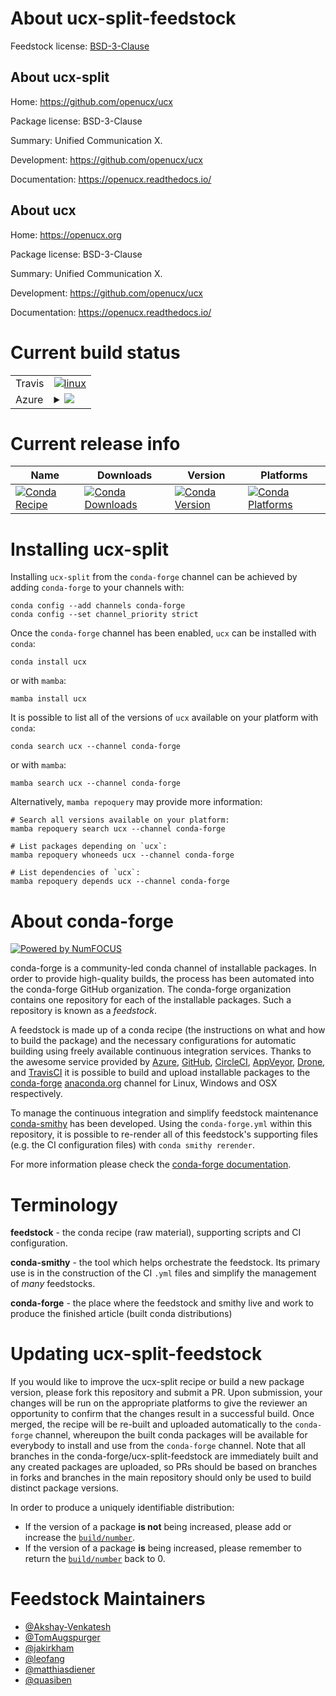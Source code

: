 About ucx-split-feedstock
=========================

Feedstock license: [BSD-3-Clause](https://github.com/conda-forge/ucx-split-feedstock/blob/main/LICENSE.txt)


About ucx-split
---------------

Home: https://github.com/openucx/ucx

Package license: BSD-3-Clause

Summary: Unified Communication X.

Development: https://github.com/openucx/ucx

Documentation: https://openucx.readthedocs.io/

About ucx
---------

Home: https://openucx.org

Package license: BSD-3-Clause

Summary: Unified Communication X.

Development: https://github.com/openucx/ucx

Documentation: https://openucx.readthedocs.io/

Current build status
====================


<table><tr>
    <td>Travis</td>
    <td>
      <a href="https://app.travis-ci.com/conda-forge/ucx-split-feedstock">
        <img alt="linux" src="https://img.shields.io/travis/com/conda-forge/ucx-split-feedstock/main.svg?label=Linux">
      </a>
    </td>
  </tr>
    
  <tr>
    <td>Azure</td>
    <td>
      <details>
        <summary>
          <a href="https://dev.azure.com/conda-forge/feedstock-builds/_build/latest?definitionId=7481&branchName=main">
            <img src="https://dev.azure.com/conda-forge/feedstock-builds/_apis/build/status/ucx-split-feedstock?branchName=main">
          </a>
        </summary>
        <table>
          <thead><tr><th>Variant</th><th>Status</th></tr></thead>
          <tbody><tr>
              <td>linux_64_c_compiler_version11cdt_namecos7cuda_compilernvcccuda_compiler_version11.8cxx_compiler_version11</td>
              <td>
                <a href="https://dev.azure.com/conda-forge/feedstock-builds/_build/latest?definitionId=7481&branchName=main">
                  <img src="https://dev.azure.com/conda-forge/feedstock-builds/_apis/build/status/ucx-split-feedstock?branchName=main&jobName=linux&configuration=linux%20linux_64_c_compiler_version11cdt_namecos7cuda_compilernvcccuda_compiler_version11.8cxx_compiler_version11" alt="variant">
                </a>
              </td>
            </tr><tr>
              <td>linux_64_c_compiler_version12cdt_namecos7cuda_compilercuda-nvcccuda_compiler_version12.0cxx_compiler_version12</td>
              <td>
                <a href="https://dev.azure.com/conda-forge/feedstock-builds/_build/latest?definitionId=7481&branchName=main">
                  <img src="https://dev.azure.com/conda-forge/feedstock-builds/_apis/build/status/ucx-split-feedstock?branchName=main&jobName=linux&configuration=linux%20linux_64_c_compiler_version12cdt_namecos7cuda_compilercuda-nvcccuda_compiler_version12.0cxx_compiler_version12" alt="variant">
                </a>
              </td>
            </tr><tr>
              <td>linux_aarch64_c_compiler_version11cuda_compilernvcccuda_compiler_version11.8cxx_compiler_version11</td>
              <td>
                <a href="https://dev.azure.com/conda-forge/feedstock-builds/_build/latest?definitionId=7481&branchName=main">
                  <img src="https://dev.azure.com/conda-forge/feedstock-builds/_apis/build/status/ucx-split-feedstock?branchName=main&jobName=linux&configuration=linux%20linux_aarch64_c_compiler_version11cuda_compilernvcccuda_compiler_version11.8cxx_compiler_version11" alt="variant">
                </a>
              </td>
            </tr><tr>
              <td>linux_aarch64_c_compiler_version12cuda_compilercuda-nvcccuda_compiler_version12.0cxx_compiler_version12</td>
              <td>
                <a href="https://dev.azure.com/conda-forge/feedstock-builds/_build/latest?definitionId=7481&branchName=main">
                  <img src="https://dev.azure.com/conda-forge/feedstock-builds/_apis/build/status/ucx-split-feedstock?branchName=main&jobName=linux&configuration=linux%20linux_aarch64_c_compiler_version12cuda_compilercuda-nvcccuda_compiler_version12.0cxx_compiler_version12" alt="variant">
                </a>
              </td>
            </tr><tr>
              <td>linux_ppc64le_c_compiler_version11cuda_compilernvcccuda_compiler_version11.8cxx_compiler_version11</td>
              <td>
                <a href="https://dev.azure.com/conda-forge/feedstock-builds/_build/latest?definitionId=7481&branchName=main">
                  <img src="https://dev.azure.com/conda-forge/feedstock-builds/_apis/build/status/ucx-split-feedstock?branchName=main&jobName=linux&configuration=linux%20linux_ppc64le_c_compiler_version11cuda_compilernvcccuda_compiler_version11.8cxx_compiler_version11" alt="variant">
                </a>
              </td>
            </tr><tr>
              <td>linux_ppc64le_c_compiler_version12cuda_compilercuda-nvcccuda_compiler_version12.0cxx_compiler_version12</td>
              <td>
                <a href="https://dev.azure.com/conda-forge/feedstock-builds/_build/latest?definitionId=7481&branchName=main">
                  <img src="https://dev.azure.com/conda-forge/feedstock-builds/_apis/build/status/ucx-split-feedstock?branchName=main&jobName=linux&configuration=linux%20linux_ppc64le_c_compiler_version12cuda_compilercuda-nvcccuda_compiler_version12.0cxx_compiler_version12" alt="variant">
                </a>
              </td>
            </tr>
          </tbody>
        </table>
      </details>
    </td>
  </tr>
</table>

Current release info
====================

| Name | Downloads | Version | Platforms |
| --- | --- | --- | --- |
| [![Conda Recipe](https://img.shields.io/badge/recipe-ucx-green.svg)](https://anaconda.org/conda-forge/ucx) | [![Conda Downloads](https://img.shields.io/conda/dn/conda-forge/ucx.svg)](https://anaconda.org/conda-forge/ucx) | [![Conda Version](https://img.shields.io/conda/vn/conda-forge/ucx.svg)](https://anaconda.org/conda-forge/ucx) | [![Conda Platforms](https://img.shields.io/conda/pn/conda-forge/ucx.svg)](https://anaconda.org/conda-forge/ucx) |

Installing ucx-split
====================

Installing `ucx-split` from the `conda-forge` channel can be achieved by adding `conda-forge` to your channels with:

```
conda config --add channels conda-forge
conda config --set channel_priority strict
```

Once the `conda-forge` channel has been enabled, `ucx` can be installed with `conda`:

```
conda install ucx
```

or with `mamba`:

```
mamba install ucx
```

It is possible to list all of the versions of `ucx` available on your platform with `conda`:

```
conda search ucx --channel conda-forge
```

or with `mamba`:

```
mamba search ucx --channel conda-forge
```

Alternatively, `mamba repoquery` may provide more information:

```
# Search all versions available on your platform:
mamba repoquery search ucx --channel conda-forge

# List packages depending on `ucx`:
mamba repoquery whoneeds ucx --channel conda-forge

# List dependencies of `ucx`:
mamba repoquery depends ucx --channel conda-forge
```


About conda-forge
=================

[![Powered by
NumFOCUS](https://img.shields.io/badge/powered%20by-NumFOCUS-orange.svg?style=flat&colorA=E1523D&colorB=007D8A)](https://numfocus.org)

conda-forge is a community-led conda channel of installable packages.
In order to provide high-quality builds, the process has been automated into the
conda-forge GitHub organization. The conda-forge organization contains one repository
for each of the installable packages. Such a repository is known as a *feedstock*.

A feedstock is made up of a conda recipe (the instructions on what and how to build
the package) and the necessary configurations for automatic building using freely
available continuous integration services. Thanks to the awesome service provided by
[Azure](https://azure.microsoft.com/en-us/services/devops/), [GitHub](https://github.com/),
[CircleCI](https://circleci.com/), [AppVeyor](https://www.appveyor.com/),
[Drone](https://cloud.drone.io/welcome), and [TravisCI](https://travis-ci.com/)
it is possible to build and upload installable packages to the
[conda-forge](https://anaconda.org/conda-forge) [anaconda.org](https://anaconda.org/)
channel for Linux, Windows and OSX respectively.

To manage the continuous integration and simplify feedstock maintenance
[conda-smithy](https://github.com/conda-forge/conda-smithy) has been developed.
Using the ``conda-forge.yml`` within this repository, it is possible to re-render all of
this feedstock's supporting files (e.g. the CI configuration files) with ``conda smithy rerender``.

For more information please check the [conda-forge documentation](https://conda-forge.org/docs/).

Terminology
===========

**feedstock** - the conda recipe (raw material), supporting scripts and CI configuration.

**conda-smithy** - the tool which helps orchestrate the feedstock.
                   Its primary use is in the construction of the CI ``.yml`` files
                   and simplify the management of *many* feedstocks.

**conda-forge** - the place where the feedstock and smithy live and work to
                  produce the finished article (built conda distributions)


Updating ucx-split-feedstock
============================

If you would like to improve the ucx-split recipe or build a new
package version, please fork this repository and submit a PR. Upon submission,
your changes will be run on the appropriate platforms to give the reviewer an
opportunity to confirm that the changes result in a successful build. Once
merged, the recipe will be re-built and uploaded automatically to the
`conda-forge` channel, whereupon the built conda packages will be available for
everybody to install and use from the `conda-forge` channel.
Note that all branches in the conda-forge/ucx-split-feedstock are
immediately built and any created packages are uploaded, so PRs should be based
on branches in forks and branches in the main repository should only be used to
build distinct package versions.

In order to produce a uniquely identifiable distribution:
 * If the version of a package **is not** being increased, please add or increase
   the [``build/number``](https://docs.conda.io/projects/conda-build/en/latest/resources/define-metadata.html#build-number-and-string).
 * If the version of a package **is** being increased, please remember to return
   the [``build/number``](https://docs.conda.io/projects/conda-build/en/latest/resources/define-metadata.html#build-number-and-string)
   back to 0.

Feedstock Maintainers
=====================

* [@Akshay-Venkatesh](https://github.com/Akshay-Venkatesh/)
* [@TomAugspurger](https://github.com/TomAugspurger/)
* [@jakirkham](https://github.com/jakirkham/)
* [@leofang](https://github.com/leofang/)
* [@matthiasdiener](https://github.com/matthiasdiener/)
* [@quasiben](https://github.com/quasiben/)


<!-- dummy commit to enable rerendering -->


